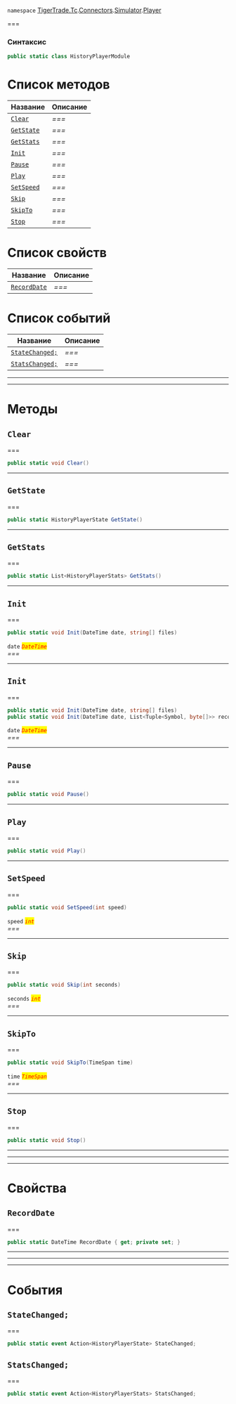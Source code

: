 
`namespace` [TigerTrade.Tc](../../../../TigerTrade.Tc.md).[Connectors](../../../../TigerTrade.Tc/Connectors.md).[Simulator](../../../../TigerTrade.Tc/Connectors/Simulator.md).[Player](../../../../TigerTrade.Tc/Connectors/Simulator/Player.md)


===

### Синтаксис
```csharp
public static class HistoryPlayerModule
```


# Список методов
| Название | Описание |
| --- | --- |
| [`Clear`](#method-clear) | *===* |
| [`GetState`](#method-getstate) | *===* |
| [`GetStats`](#method-getstats) | *===* |
| [`Init`](#method-init) | *===* |
| [`Pause`](#method-pause) | *===* |
| [`Play`](#method-play) | *===* |
| [`SetSpeed`](#method-setspeed) | *===* |
| [`Skip`](#method-skip) | *===* |
| [`SkipTo`](#method-skipto) | *===* |
| [`Stop`](#method-stop) | *===* |

# Список свойств
| Название | Описание |
| --- | --- |
| [`RecordDate`](#property-recorddate) | *===* |

# Список событий
| Название | Описание |
| --- | --- |
| [`StateChanged;`](#event-statechanged;) | *===* |
| [`StatsChanged;`](#event-statschanged;) | *===* |





***  
***  
# Методы

## `Clear`<a href="method-clear" id="method-clear"></a>
===
```csharp
public static void Clear()
```

***  

## `GetState`<a href="method-getstate" id="method-getstate"></a>
===
```csharp
public static HistoryPlayerState GetState()
```

***  

## `GetStats`<a href="method-getstats" id="method-getstats"></a>
===
```csharp
public static List<HistoryPlayerStats> GetStats()
```

***  

## `Init`<a href="method-init" id="method-init"></a>
===
```csharp
public static void Init(DateTime date, string[] files)
```

`date` <mark style="color:red;">*`DateTime`*</mark>  
 *===*  


***  

## `Init`<a href="method-init" id="method-init"></a>
===
```csharp
public static void Init(DateTime date, string[] files)
public static void Init(DateTime date, List<Tuple<Symbol, byte[]>> records)
```

`date` <mark style="color:red;">*`DateTime`*</mark>  
 *===*  


***  

## `Pause`<a href="method-pause" id="method-pause"></a>
===
```csharp
public static void Pause()
```

***  

## `Play`<a href="method-play" id="method-play"></a>
===
```csharp
public static void Play()
```

***  

## `SetSpeed`<a href="method-setspeed" id="method-setspeed"></a>
===
```csharp
public static void SetSpeed(int speed)
```

`speed` <mark style="color:red;">*`int`*</mark>  
 *===*  


***  

## `Skip`<a href="method-skip" id="method-skip"></a>
===
```csharp
public static void Skip(int seconds)
```
`seconds` <mark style="color:red;">*`int`*</mark>  
 *===*  


***  

## `SkipTo`<a href="method-skipto" id="method-skipto"></a>
===
```csharp
public static void SkipTo(TimeSpan time)
```
`time` <mark style="color:red;">*`TimeSpan`*</mark>  
 *===*  


***  

## `Stop`<a href="method-stop" id="method-stop"></a>
===
```csharp
public static void Stop()
```

***  
***  
 ***  
# Свойства

## `RecordDate`<a href="property-recorddate" id="property-recorddate"></a>
===
```csharp
public static DateTime RecordDate { get; private set; }
```  
***
***  
 ***  
# События

## `StateChanged;`<a href="event-statechanged;" id="event-statechanged;"></a>
===

```csharp
public static event Action<HistoryPlayerState> StateChanged;
```

## `StatsChanged;`<a href="event-statschanged;" id="event-statschanged;"></a>
===

```csharp
public static event Action<HistoryPlayerStats> StatsChanged;
```

